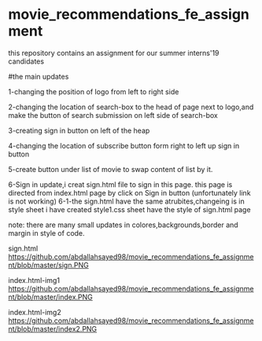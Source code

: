 # movie_recommendations_fe_assignment
this repository contains an assignment for our summer interns'19 candidates 

#the main updates

1-changing the position of logo from left to right side

2-changing the location of search-box to the head of page next to logo,and make the button of search submission on left side of search-box

3-creating sign in button on left of the heap

4-changing the location of subscribe button form right to left up sign in button 

5-create button under list of movie to swap content of list by it.

6-Sign in update,i creat sign.html file to sign in this page. this page is directed from index.html page by click on Sign in button (unfortunately link is not working)
  6-1-the sign.html have the same atrubites,changeing is in style sheet i have created  style1.css sheet have the style of sign.html page
  
note: there are many small updates in colores,backgrounds,border and margin in style of code.

sign.html
https://github.com/abdallahsayed98/movie_recommendations_fe_assignment/blob/master/sign.PNG


index.html-img1
https://github.com/abdallahsayed98/movie_recommendations_fe_assignment/blob/master/index.PNG

index.html-img2
https://github.com/abdallahsayed98/movie_recommendations_fe_assignment/blob/master/index2.PNG
